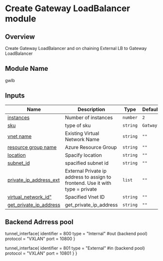 <!-- BEGIN_TF_DOCS -->
# Create Gateway LoadBalancer module

## Overview

Create Gateway LoadBalancer and on chaining External LB to Gateway LoadBalancer
 

## Module Name
gwlb

## Inputs

| Name | Description | Type | Default | Required |
|------|-------------|------|---------|:--------:|
| <a name="instances"></a> [instances](#instances) |Number of instances| `number` |`2`| yes |
| <a name="sku"></a> [sku](#sku) |type of sku| `string` |`Gatway`| yes |
| <a name="vn_name"></a> [vnet name](#vn_name) |  Existing Virtual Network Name | `string` |`""`| yes |
| <a name="rg_name"></a> [resource group name](#rg_name) |Azure Resource Group | `string` |`""`| yes |
| <a name="location"></a> [location](#location) |Spacify location | `string` |`""`| yes|
| <a name="subnet_id"></a> [subnet_id](#subnet_id) | spacified subnet id | `string` |`""`| yes |
| <a name="private_ip_address_ext"></a> [private_ip_address_ext](#private_ip_address_ext) | External Private ip address to assign to frontend. Use it with type = private | `list` | `""` | yes|
| <a name="virtual_network_id"></a> [virtual_network_id"](#virtual_network_id") |Spacified Vnet ID | `string` | `""` | yes|
| <a name="get_private_ip_address"></a> [get_private_ip_address](#get_private_ip_address) |get_private_ip_address | `string` | `""` | yes|

## Backend Adrress pool

 tunnel_interface{
  identifier = 800
  type = "Internal"    #out (backend pool)
  protocol = "VXLAN"
  port = 10800
  }

  tunnel_interface{
    identifier = 801
    type = "External"     #in (backend pool)
    protocol = "VXLAN"
    port = 10801
  }
}


<!-- END_TF_DOCS -->